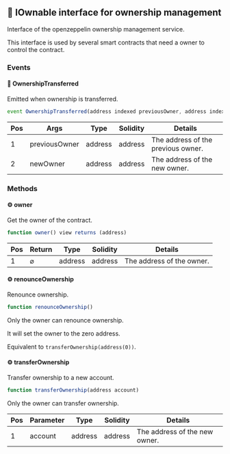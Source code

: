 ## 📜 IOwnable interface for ownership management

Interface of the openzeppelin ownership management service.

This interface is used by several smart contracts that need a owner to control the contract.

### Events

#### 📢 __OwnershipTransferred__
Emitted when ownership is transferred.

```js
event OwnershipTransferred(address indexed previousOwner, address indexed newOwner)
```
| Pos | Args | Type | Solidity | Details |
| --- | --- | --- | --- | --- |
|1 | previousOwner | address | address | The address of the previous owner. |
|2 | newOwner | address | address | The address of the new owner. |


### Methods

#### ⚙️ __owner__
Get the owner of the contract.

```js
function owner() view returns (address)
```
| Pos | Return | Type | Solidity | Details |
| --- | --- | --- | --- | --- |
|1 | ⌀ | address | address | The address of the owner. |


#### ⚙️ __renounceOwnership__
Renounce ownership.

```js
function renounceOwnership()
```
Only the owner can renounce ownership. 

It will set the owner to the zero address. 

Equivalent to `transferOwnership(address(0))`.

#### ⚙️ __transferOwnership__
Transfer ownership to a new account.

```js
function transferOwnership(address account)
```
Only the owner can transfer ownership.

| Pos | Parameter | Type | Solidity | Details |
| --- | --- | --- | --- | --- |
|1 | account | address | address | The address of the new owner. |


